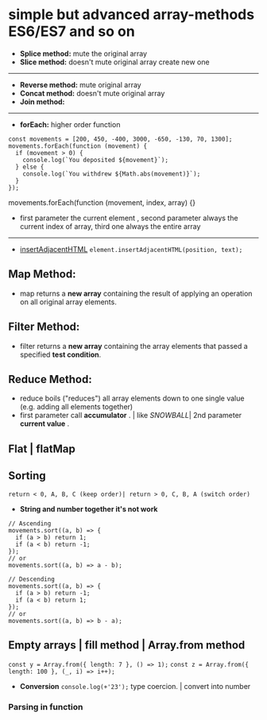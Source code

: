 # simple but advanced array-methods **ES6/ES7 and so on**

- **Splice method:** mute the original array
- **Slice method:** doesn't mute original array create new one

---

- **Reverse method:** mute original array
- **Concat method:** doesn't mute original array
- **Join method:**

---

- **forEach:** higher order function

```
const movements = [200, 450, -400, 3000, -650, -130, 70, 1300];
movements.forEach(function (movement) {
  if (movement > 0) {
    console.log(`You deposited ${movement}`);
  } else {
    console.log(`You withdrew ${Math.abs(movement)}`);
  }
});

```

movements.forEach(function (movement, index, array) {}

- first parameter the current element , second parameter always the current index of array, third one always the entire array

---

- [insertAdjacentHTML](https://developer.mozilla.org/en-US/docs/Web/API/Element/insertAdjacentHTML)
  `element.insertAdjacentHTML(position, text); `

## **Map Method:**

- map returns a **new array** containing the result of applying an operation on all original array elements.

## **Filter Method:**

- filter returns a **new array** containing the array elements that passed a specified **test condition**.

## **Reduce Method:**

- reduce boils ("reduces") all array elements down to one single value (e.g. adding all elements together)
- first parameter call **accumulator** . | like _SNOWBALL_| 2nd parameter **current value** .

## Flat | flatMap

## Sorting

`return < 0, A, B, C (keep order)| return > 0, C, B, A (switch order)`

- **String and number together it's not work**

```
// Ascending
movements.sort((a, b) => {
  if (a > b) return 1;
  if (a < b) return -1;
});
// or
movements.sort((a, b) => a - b);

// Descending
movements.sort((a, b) => {
  if (a > b) return -1;
  if (a < b) return 1;
});
// or
movements.sort((a, b) => b - a);
```

## Empty arrays | fill method | Array.from method

`const y = Array.from({ length: 7 }, () => 1);`
`const z = Array.from({ length: 100 }, (_, i) => i++);`

- **Conversion** `console.log(+'23');` type coercion. | convert into number

### Parsing in function
